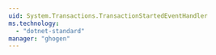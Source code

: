 ```yaml
---
uid: System.Transactions.TransactionStartedEventHandler
ms.technology: 
  - "dotnet-standard"
manager: "ghogen"
---
```

